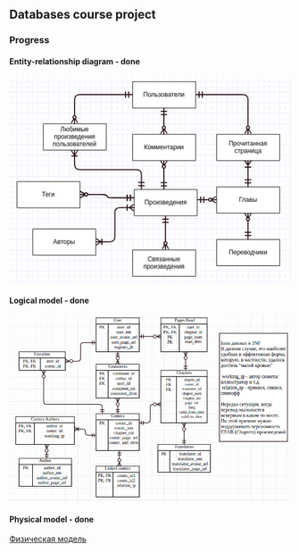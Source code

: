 ## Databases course project

### Progress

#### Entity-relationship diagram - done

![ERD](./erd.png)

#### Logical model - done

![log_model](./logic_model.png)


#### Physical model - done

[Физическая модель](./physical_model.pdf)

